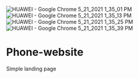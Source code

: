 ![HUAWEI - Google Chrome 5_21_2021 1_35_01 PM](https://user-images.githubusercontent.com/84570480/119126951-8cc1e280-b9e8-11eb-9655-83fda8f67539.png)
![HUAWEI - Google Chrome 5_21_2021 1_35_13 PM](https://user-images.githubusercontent.com/84570480/119126971-921f2d00-b9e8-11eb-9619-622759cb4e3c.png)
![HUAWEI - Google Chrome 5_21_2021 1_35_25 PM](https://user-images.githubusercontent.com/84570480/119126979-94818700-b9e8-11eb-942d-5ec09c490484.png)
![HUAWEI - Google Chrome 5_21_2021 1_35_39 PM](https://user-images.githubusercontent.com/84570480/119126988-96e3e100-b9e8-11eb-8b63-e3ab31c48603.png)
# Phone-website
Simple landing page 
